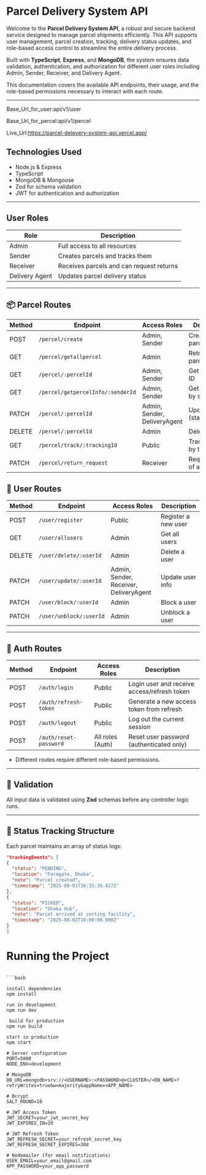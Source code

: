 # Parcel Delivery System API

Welcome to the **Parcel Delivery System API**, a robust and secure backend service designed to manage parcel shipments efficiently. This API supports user management, parcel creation, tracking, delivery status updates, and role-based access control to streamline the entire delivery process.

Built with **TypeScript**, **Express**, and **MongoDB**, the system ensures data validation, authentication, and authorization for different user roles including Admin, Sender, Receiver, and Delivery Agent.

This documentation covers the available API endpoints, their usage, and the role-based permissions necessary to interact with each route.

---
Base_Url_for_user:api/v1/user

Base_Url_for_percel:api/v1/percel


Live_Url:https://parcel-delevery-system-api.vercel.app/


## Technologies Used

- Node.js & Express
- TypeScript
- MongoDB & Mongoose
- Zod for schema validation
- JWT for authentication and authorization

---

## User Roles

| Role           | Description                         |
|----------------|-------------------------------------|
| Admin          | Full access to all resources        |
| Sender         | Creates parcels and tracks them     |
| Receiver       | Receives parcels and can request returns |
| Delivery Agent | Updates parcel delivery status      |

---

## 📦 Parcel Routes

| Method | Endpoint                            | Access Roles                | Description                              |
|--------|-------------------------------------|-----------------------------|------------------------------------------|
| POST   | `/percel/create`                    | Admin, Sender               | Create a new parcel                      |
| GET    | `/percel/getallpercel`              | Admin                       | Retrieve all parcels                     |
| GET    | `/percel/:percelId`                 | Admin, Sender               | Get parcel by ID                         |
| GET    | `/percel/getpercelInfo/:senderId`   | Admin, Sender               | Get all parcels by sender ID             |
| PATCH  | `/percel/:percelId`                 | Admin, Sender, DeliveryAgent| Update parcel (status/details)           |
| DELETE | `/percel/:percelId`                 | Admin                       | Delete a parcel                          |
| GET    | `/percel/track/:trackingId`         | Public                      | Track parcel by tracking ID              |
| PATCH  | `/percel/return_request`            | Receiver                    | Request return of a parcel            |




## 👤 User Routes

| Method | Endpoint                       | Access Roles     | Description                              |
|--------|--------------------------------|------------------|------------------------------------------|
| POST   | `/user/register`               | Public           | Register a new user                      |
| GET    | `/user/allusers`               | Admin            | Get all users                            |
| DELETE | `/user/delete/:userId`         | Admin            | Delete a user                            |
| PATCH  | `/user/update/:userId`         | Admin, Sender, Receiver, DeliveryAgent | Update user info |
| PATCH  | `/user/block/:userId`          | Admin            | Block a user                             |
| PATCH  | `/user/unblock/:userId`        | Admin            | Unblock a user                           |

---


## 🔐 Auth Routes

| Method | Endpoint              | Access Roles     | Description                                |
|--------|-----------------------|------------------|--------------------------------------------|
| POST   | `/auth/login`         | Public           | Login user and receive access/refresh token|
| POST   | `/auth/refresh-token` | Public           | Generate a new access token from refresh   |
| POST   | `/auth/logout`        | Public           | Log out the current session                |
| POST   | `/auth/reset-password`| All roles (Auth) | Reset user password (authenticated only)   |

- Different routes require different role-based permissions.

---

## 📑 Validation

All input data is validated using **Zod** schemas before any controller logic runs.

---

## 🔄 Status Tracking Structure

Each parcel maintains an array of status logs:

```json
"trackingEvents": [
{
  "status": "PENDING",
  "location": "Farmgate, Dhaka",
  "note": "Parcel created",
  "timestamp": "2025-08-01T16:35:39.427Z"
},
{
  "status": "PICKED",
  "location": "Dhaka Hub",
  "note": "Parcel arrived at sorting facility",
  "timestamp": "2025-08-02T10:00:00.000Z"
}
]

```
# Running the Project
```

```bash 

install dependencies
npm install

run in development
npm run dev

 build for production
npm run build

start in production
npm start
```



```
# Server configuration
PORT=5000
NODE_ENV=development

# MongoDB
DB_URL=mongodb+srv://<USERNAME>:<PASSWORD>@<CLUSTER>/<DB_NAME>?retryWrites=true&w=majority&appName=<APP_NAME>

# Bcrypt
SALT_ROUND=10

# JWT Access Token
JWT_SECRET=your_jwt_secret_key
JWT_EXPIRES_IN=2d

# JWT Refresh Token
JWT_REFRESH_SECRET=your_refresh_secret_key
JWT_REFRESH_SECRET_EXPIRES=30d

# Nodemailer (for email notifications)
USER_EMAIL=your_email@gmail.com
APP_PASSWORD=your_app_password
```